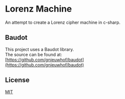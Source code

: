 # Lorenz Machine

An attempt to create a Lorenz cipher machine in c-sharp.

## Baudot

This project uses a Baudot library.  
The source can be found at:  
[https://github.com/gnieuwhof/baudot](https://github.com/gnieuwhof/baudot)

## License

[MIT](LICENSE)
